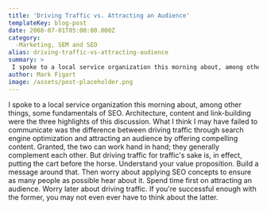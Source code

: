 ```yaml
---
title: 'Driving Traffic vs. Attracting an Audience'
templateKey: blog-post
date: 2008-07-01T05:00:00.000Z
category: 
  -Marketing, SEM and SEO
alias: driving-traffic-vs-attracting-audience
summary: > 
 I spoke to a local service organization this morning about, among other things, some fundamentals of SEO. Architecture, content and link-building were the three highlights of this discussion. What I think I may have failed to communicate was the difference between driving traffic through search engine optimization and attracting an audience by offering compelling content.
author: Mark Figart
image: /assets/post-placeholder.png
---
```


I spoke to a local service organization this morning about, among other things, some fundamentals of SEO. Architecture, content and link-building were the three highlights of this discussion. What I think I may have failed to communicate was the difference between driving traffic through search engine optimization and attracting an audience by offering compelling content. Granted, the two can work hand in hand; they generally complement each other. But driving traffic for traffic's sake is, in effect, putting the cart before the horse. Understand your value proposition. Build a message around that. Then worry about applying SEO concepts to ensure as many people as possible hear about it. Spend time first on attracting an audience. Worry later about driving traffic. If you're successful enough with the former, you may not even ever have to think about the latter.